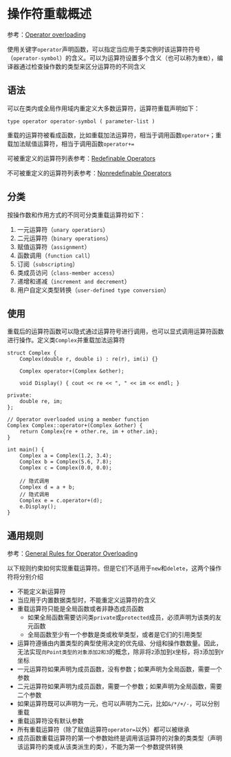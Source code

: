 
# 操作符重载概述

参考：[Operator overloading](https://docs.microsoft.com/en-us/cpp/cpp/operator-overloading?view=vs-2019)

使用关键字`operator`声明函数，可以指定当应用于类实例时该运算符符号（`operator-symbol`）的含义。可以为运算符设置多个含义（也可以称为`重载`），编译器通过检查操作数的类型来区分运算符的不同含义

## 语法

可以在类内或全局作用域内重定义大多数运算符，运算符重载声明如下：

```
type operator operator-symbol ( parameter-list )
```

重载的运算符被看成函数，比如重载加法运算符，相当于调用函数`operator+`；重载加法赋值运算符，相当于调用函数`operator+=`

可被重定义的运算符列表参考：[Redefinable Operators](https://docs.microsoft.com/en-us/cpp/cpp/operator-overloading?view=vs-2019#redefinable-operators)

不可被重定义的运算符列表参考：[Nonredefinable Operators](https://docs.microsoft.com/en-us/cpp/cpp/operator-overloading?view=vs-2019#nonredefinable-operators)

## 分类

按操作数和作用方式的不同可分类重载运算符如下：

1. 一元运算符（`unary operatiors`）
2. 二元运算符（`binary operations`）
3. 赋值运算符（`assignment`）
4. 函数调用（`function call`）
5. 订阅（`subscripting`）
6. 类成员访问（`class-member access`）
7. 递增和递减（`increment and decrement`）
8. 用户自定义类型转换（`user-defined type conversion`）

## 使用

重载后的运算符函数可以隐式通过运算符号进行调用，也可以显式调用运算符函数进行操作。定义类`Complex`并重载加法运算符

```
struct Complex {
    Complex(double r, double i) : re(r), im(i) {}

    Complex operator+(Complex &other);

    void Display() { cout << re << ", " << im << endl; }

private:
    double re, im;
};

// Operator overloaded using a member function
Complex Complex::operator+(Complex &other) {
    return Complex{re + other.re, im + other.im};
}

int main() {
    Complex a = Complex(1.2, 3.4);
    Complex b = Complex(5.6, 7.8);
    Complex c = Complex(0.0, 0.0);

    // 隐式调用
    Complex d = a + b;
    // 隐式调用
    Complex e = c.operator+(d);
    e.Display();
}
```

## 通用规则

参考：[General Rules for Operator Overloading](https://docs.microsoft.com/en-us/cpp/cpp/general-rules-for-operator-overloading?view=vs-2019)

以下规则约束如何实现重载运算符。但是它们不适用于`new`和`delete`，这两个操作符将分别介绍

* 不能定义新运算符
* 当应用于内置数据类型时，不能重定义运算符的含义
* 重载运算符只能是全局函数或者非静态成员函数
    * 如果全局函数需要访问类`private`或`protected`成员，必须声明为该类的友元函数
    * 全局函数至少有一个参数是类或枚举类型，或者是它们的引用类型
* 运算符遵循由内置类型的典型使用决定的优先级、分组和操作数数量。因此，无法实现`向Point类型的对象添加2和3`的概念，除非将`2`添加到`X`坐标，将`3`添加到`Y`坐标
* 一元运算符如果声明为成员函数，没有参数；如果声明为全局函数，需要一个参数
* 二元运算符如果声明为成员函数，需要一个参数；如果声明为全局函数，需要二个参数
* 如果运算符既可以声明为一元，也可以声明为二元，比如`&/*/+/-`，可以分别重载
* 重载运算符没有默认参数
* 所有重载运算符（除了赋值运算符`operator=`以外）都可以被继承
* 成员函数重载运算符的第一个参数始终是调用该运算符的对象的类类型（声明该运算符的类或从该类派生的类），不能为第一个参数提供转换